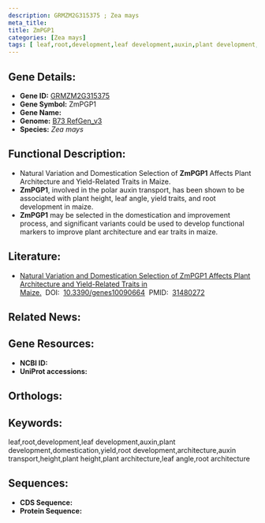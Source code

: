 ```yaml
---
description: GRMZM2G315375 ; Zea mays
meta_title:
title: ZmPGP1
categories: [Zea mays]
tags: [ leaf,root,development,leaf development,auxin,plant development,domestication,yield,root development,architecture,auxin transport,height,plant height,plant architecture,leaf angle,root architecture ]
---
```


## Gene Details:
- **Gene ID:**	[GRMZM2G315375]()
- **Gene Symbol:** ZmPGP1
- **Gene Name:** 
- **Genome:** [B73 RefGen_v3]()
- **Species:** *Zea mays*

## Functional Description:
   - Natural Variation and Domestication Selection of **ZmPGP1** Affects Plant Architecture and Yield-Related Traits in Maize.
   - **ZmPGP1**, involved in the polar auxin transport, has been shown to be associated with plant height, leaf angle, yield traits, and root development in maize.
   - **ZmPGP1** may be selected in the domestication and improvement process, and significant variants could be used to develop functional markers to improve plant architecture and ear traits in maize.

## Literature:
   - [Natural Variation and Domestication Selection of ZmPGP1 Affects Plant Architecture and Yield-Related Traits in Maize.]( https://www.mdpi.com/2073-4425/10/9/664)&nbsp;&nbsp;DOI:&nbsp;&nbsp;[10.3390/genes10090664](https://www.mdpi.com/2073-4425/10/9/664)&nbsp;&nbsp;PMID:&nbsp;&nbsp;[31480272](https://pubmed.ncbi.nlm.nih.gov/31480272/)

## Related News:

## Gene Resources:
- **NCBI ID:** [](https://www.ncbi.nlm.nih.gov/gene/?term=)
- **UniProt accessions:** [](https://www.uniprot.org/uniprotkb//entry)

## Orthologs:

## Keywords:
leaf,root,development,leaf development,auxin,plant development,domestication,yield,root development,architecture,auxin transport,height,plant height,plant architecture,leaf angle,root architecture

## Sequences:
- **CDS Sequence:**
- **Protein Sequence:**
